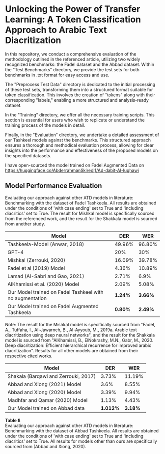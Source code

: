 # Unlocking the Power of Transfer Learning: A Token Classification Approach to Arabic Text Diacritization

In this repository, we conduct a comprehensive evaluation of the methodology outlined in the referenced article, utilizing two widely recognized benchmarks: the Fadel dataset and the Abbad dataset. Within the "Test Benchmarks" directory, we provide the test sets for both benchmarks in .txt format for easy access and use.

The "Preprocess Test Data" directory is dedicated to the initial processing of these test sets, transforming them into a structured format suitable for token classification. This involves the creation of "tokens" along with their corresponding "labels," enabling a more structured and analysis-ready dataset.

In the "Training" directory, we offer all the necessary training scripts. This section is essential for users who wish to replicate or understand the training process of the models in detail.

Finally, in the "Evaluation" directory, we undertake a detailed assessment of our Tashkeel models against the benchmarks. This structured approach ensures a thorough and methodical evaluation process, allowing for clear insights into the performance and effectiveness of the proposed models on the specified datasets.

I have open-sourced the model trained on Fadel Augmented Data on https://huggingface.co/AbderrahmanSkiredj1/Ad-dabit-Al-lughawi

## Model Performance Evaluation

Evaluating our approach against other ATD models in literature: Benchmarking with the dataset of Fadel Tashkeela. All results are obtained under the conditions of 'with case ending' set to True and 'including diacritics' set to True. The result for Mishkal model is specifically sourced from the referenced work, and the result for the Shakkala model is sourced from another study.

| Model                                                                                     | DER   | WER   |
|-------------------------------------------------------------------------------------------|-------|-------|
| Tashkeela-Model (Anwar, 2018)                                                             | 49.96%| 96.80%|
| GPT-4                                                                                     | 20%   | 30%   |
| Mishkal (Zerrouki, 2020)                                                                  | 16.09%| 39.78%|
| Fadel et al (2019) Model                                                                  | 4.36% | 10.89%|
| Lamad (Al-Sabri and Gao, 2021)                                                             | 2.71% | 6.9%  |
| AlKhamissi et al. (2020) Model                                                            | 2.09% | 5.08% |
| Our Model trained on Fadel Tashkeel with no augmentation                                  | **1.24%** | **3.66%** |
| Our Model trained on Fadel Augmented Tashkeela                                            | **0.80%** | **2.49%** |

Note: The result for the Mishkal model is specifically sourced from "Fadel, A., Tuffaha, I., Al-Jawarneh, B., Al-Ayyoub, M., 2019a. Arabic text diacritization using deep neural networks", and the result for the Shakkala model is sourced from "AlKhamissi, B., ElNokrashy, M.N., Gabr, M., 2020. Deep diacritization: Efficient hierarchical recurrence for improved arabic diacritization". Results for all other models are obtained from their respective cited works.


| Model                                                     | DER   | WER   |
|-----------------------------------------------------------|-------|-------|
| Shakala (Barqawi and Zerrouki, 2017)                      | 3.73% | 11.19%|
| Abbad and Xiong (2021) Model                              | 3.6%  | 8.55% |
| Abbad and Xiong (2020) Model                              | 3.39% | 9.94% |
| Madhfar and Qamar (2020) Model                            | 1.13% | 4.43% |
| Our Model trained on Abbad data                           | **1.012%**| **3.18%** |

**Table 8**  
Evaluating our approach against other ATD models in literature: Benchmarking with the dataset of Abbad Tashkeela. All results are obtained under the conditions of 'with case ending' set to True and 'including diacritics' set to True. All results for models other than ours are specifically sourced from (Abbad and Xiong, 2020).

